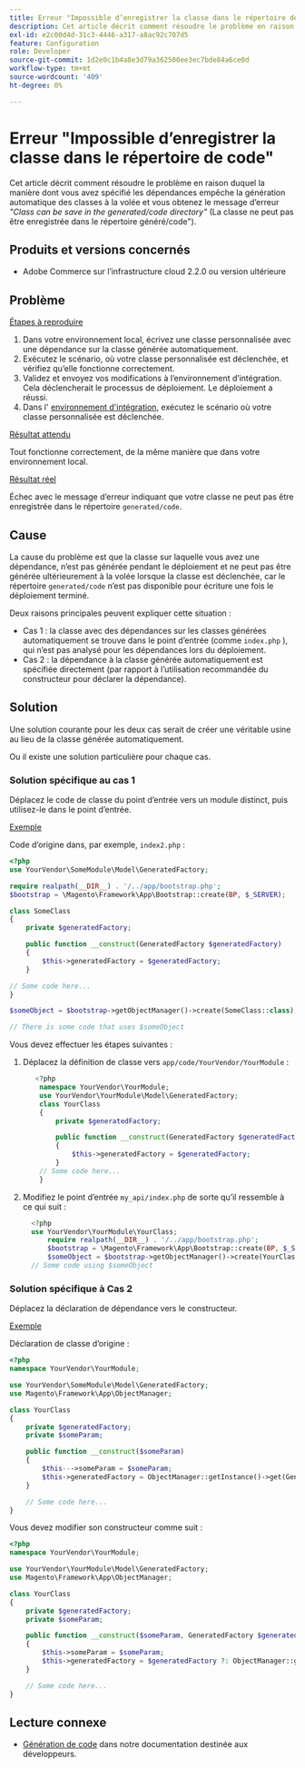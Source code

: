 ```yaml
---
title: Erreur "Impossible d’enregistrer la classe dans le répertoire de code"
description: Cet article décrit comment résoudre le problème en raison duquel la manière dont vous avez spécifié les dépendances empêche la génération automatique des classes à la volée et vous obtenez le message d’erreur *"La classe ne peut pas être enregistrée dans le répertoire généré/code"*.
exl-id: e2c00d4d-31c3-4446-a317-a8ac92c707d5
feature: Configuration
role: Developer
source-git-commit: 1d2e0c1b4a8e3d79a362500ee3ec7bde84a6ce0d
workflow-type: tm+mt
source-wordcount: '409'
ht-degree: 0%

---
```


# Erreur &quot;Impossible d’enregistrer la classe dans le répertoire de code&quot;

Cet article décrit comment résoudre le problème en raison duquel la manière dont vous avez spécifié les dépendances empêche la génération automatique des classes à la volée et vous obtenez le message d’erreur *&quot;Class can be save in the generated/code directory&quot;* (La classe ne peut pas être enregistrée dans le répertoire généré/code&quot;).

## Produits et versions concernés

* Adobe Commerce sur l’infrastructure cloud 2.2.0 ou version ultérieure

## Problème

<u>Étapes à reproduire</u>

1. Dans votre environnement local, écrivez une classe personnalisée avec une dépendance sur la classe générée automatiquement.
1. Exécutez le scénario, où votre classe personnalisée est déclenchée, et vérifiez qu’elle fonctionne correctement.
1. Validez et envoyez vos modifications à l’environnement d’intégration. Cela déclencherait le processus de déploiement. Le déploiement a réussi.
1. Dans l&#39; [environnement d&#39;intégration](/help/announcements/adobe-commerce-announcements/integration-environment-enhancement-request-pro-and-starter.md), exécutez le scénario où votre classe personnalisée est déclenchée.

<u>Résultat attendu</u>

Tout fonctionne correctement, de la même manière que dans votre environnement local.

<u>Résultat réel</u>

Échec avec le message d’erreur indiquant que votre classe ne peut pas être enregistrée dans le répertoire `generated/code`.

## Cause

La cause du problème est que la classe sur laquelle vous avez une dépendance, n’est pas générée pendant le déploiement et ne peut pas être générée ultérieurement à la volée lorsque la classe est déclenchée, car le répertoire `generated/code` n’est pas disponible pour écriture une fois le déploiement terminé.

Deux raisons principales peuvent expliquer cette situation :

* Cas 1 : la classe avec des dépendances sur les classes générées automatiquement se trouve dans le point d’entrée (comme `index.php` ), qui n’est pas analysé pour les dépendances lors du déploiement.
* Cas 2 : la dépendance à la classe générée automatiquement est spécifiée directement (par rapport à l’utilisation recommandée du constructeur pour déclarer la dépendance).

## Solution

Une solution courante pour les deux cas serait de créer une véritable usine au lieu de la classe générée automatiquement.

Ou il existe une solution particulière pour chaque cas.

### Solution spécifique au cas 1

Déplacez le code de classe du point d’entrée vers un module distinct, puis utilisez-le dans le point d’entrée.

<u>Exemple</u>

Code d’origine dans, par exemple, `index2.php` :

```php
<?php
use YourVendor\SomeModule\Model\GeneratedFactory;

require realpath(__DIR__) . '/../app/bootstrap.php';
$bootstrap = \Magento\Framework\App\Bootstrap::create(BP, $_SERVER);

class SomeClass
{
    private $generatedFactory;

    public function __construct(GeneratedFactory $generatedFactory)
    {
        $this->generatedFactory = $generatedFactory;
    }

// Some code here...
}

$someObject = $bootstrap->getObjectManager()->create(SomeClass::class);

// There is some code that uses $someObject
```

Vous devez effectuer les étapes suivantes :

1. Déplacez la définition de classe vers `app/code/YourVendor/YourModule` :

   ```php
      <?php
       namespace YourVendor\YourModule;
       use YourVendor\YourModule\Model\GeneratedFactory;
       class YourClass
       {
           private $generatedFactory;
   
           public function __construct(GeneratedFactory $generatedFactory)
           {
               $this->generatedFactory = $generatedFactory;
           }
       // Some code here...
       }
   ```

1. Modifiez le point d’entrée `my_api/index.php` de sorte qu’il ressemble à ce qui suit :

   ```php
     <?php
     use YourVendor\YourModule\YourClass;
         require realpath(__DIR__) . '/../app/bootstrap.php';
         $bootstrap = \Magento\Framework\App\Bootstrap::create(BP, $_SERVER);
         $someObject = $bootstrap->getObjectManager()->create(YourClass::class);
     // Some code using $someObject
   ```

### Solution spécifique à Cas 2

Déplacez la déclaration de dépendance vers le constructeur.

<u>Exemple</u>

Déclaration de classe d’origine :

```php
<?php
namespace YourVendor\YourModule;

use YourVendor\SomeModule\Model\GeneratedFactory;
use Magento\Framework\App\ObjectManager;

class YourClass
{
    private $generatedFactory;
    private $someParam;

    public function __construct($someParam)
    {
        $this--->someParam = $someParam;
        $this->generatedFactory = ObjectManager::getInstance()->get(GeneratedFactory::class);
    }

    // Some code here...
}
```

Vous devez modifier son constructeur comme suit :

```php
<?php
namespace YourVendor\YourModule;

use YourVendor\YourModule\Model\GeneratedFactory;
use Magento\Framework\App\ObjectManager;

class YourClass
{
    private $generatedFactory;
    private $someParam;

    public function __construct($someParam, GeneratedFactory $generatedFactory = null)
    {
        $this->someParam = $someParam;
        $this->generatedFactory = $generatedFactory ?: ObjectManager::getInstance()->get(GeneratedFactory::class);
    }

    // Some code here...
}
```

## Lecture connexe

* [Génération de code](https://devdocs.magento.com/guides/v2.3/extension-dev-guide/code-generation.html) dans notre documentation destinée aux développeurs.
